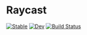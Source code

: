 # Raycast

[![Stable](https://img.shields.io/badge/docs-stable-blue.svg)](https://dev10110.github.io/Raycast.jl/stable/)
[![Dev](https://img.shields.io/badge/docs-dev-blue.svg)](https://dev10110.github.io/Raycast.jl/dev/)
[![Build Status](https://github.com/dev10110/Raycast.jl/actions/workflows/CI.yml/badge.svg?branch=main)](https://github.com/dev10110/Raycast.jl/actions/workflows/CI.yml?query=branch%3Amain)
